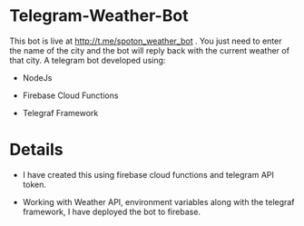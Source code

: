 # Telegram-Weather-Bot
This bot is live at http://t.me/spoton_weather_bot . You just need to enter the name of the city and the bot will reply back with the current weather of that city.
A telegram bot developed using:

- NodeJs

- Firebase Cloud Functions

- Telegraf Framework

# Details
- I have created this using firebase cloud functions and telegram API token. 

- Working with Weather API, environment variables along with the telegraf framework, I have deployed the bot to firebase. 
